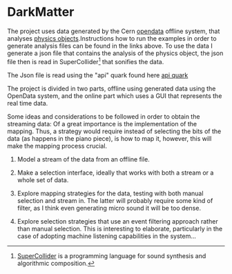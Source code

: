 # DarkMatter

The project uses data generated by the Cern [opendata](http://opendata.cern.ch/getting-started/CMS) offline system, that analyses [physics objects](http://opendata.cern.ch/about/CMS-Physics-Objects).Instructions how to run the examples in order to generate analysis files can be found in the links above. To use the data I generate a json file that contains the analysis of the physics object, the json file then is read in SuperCollider[^1] that sonifies the data.

The Json file is read using the "api" quark found here [api quark](https://github.com/supercollider-quarks/json)

[^1]: [SuperCollider](http://supercollider.github.io) is a programming language for sound synthesis and algorithmic composition.

The project is divided in two parts, offline using generated data using the OpenData system, and the online part which uses a GUI that represents the real time data.

Some ideas and considerations to be followed in order to obtain the streaming data:
Of a great importance is the implementation of the mapping.
Thus, a strategy would require instead of selecting the bits of the data (as happens in the piano piece), is how to map it, however, this will make the mapping process crucial.

1. Model a stream of the data from an offline file.

2. Make a selection interface, ideally that works with both a stream or a whole set of data.

3. Explore mapping strategies for the data, testing with both manual selection and stream in. The latter will probably require some kind of filter, as I think even generating micro sound it will be too dense.

4. Explore selection strategies that use an event filtering approach rather than manual selection. This is interesting to elaborate, particularly in the case of adopting machine listening capabilities in the system...
